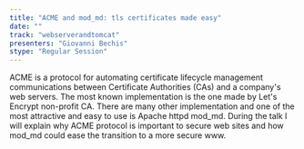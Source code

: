 ```yaml
---
title: "ACME and mod_md: tls certificates made easy"
date: "" 
track: "webserverandtomcat"
presenters: "Giovanni Bechis"
stype: "Regular Session"
---
```

ACME is a protocol for automating certificate lifecycle management communications between Certificate Authorities (CAs) and a company's web servers.
 The most known implementation is the one made by Let's Encrypt non-profit CA.
 There are many other implementation and one of the most attractive and easy to use is Apache httpd mod_md.
 During the talk I will explain why ACME protocol is important to secure web sites and how mod_md could ease the transition to a more secure www.
